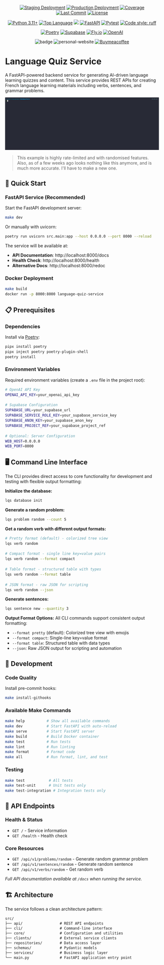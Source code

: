 <div align="center">

  [![Staging Deployment](https://github.com/beverage/language-quiz-service/actions/workflows/staging.yml/badge.svg)](https://github.com/beverage/language-quiz-service/actions/workflows/staging.yml)
  [![Production Deployment](https://github.com/beverage/language-quiz-service/actions/workflows/production.yml/badge.svg)](https://github.com/beverage/language-quiz-service/actions/workflows/production.yml)
  [![Coverage](https://codecov.io/gh/beverage/language-quiz-service/branch/staging/graph/badge.svg)](https://codecov.io/gh/beverage/language-quiz-service)
  [![Last Commit](https://img.shields.io/github/last-commit/beverage/language-quiz-service)](https://github.com/beverage/language-quiz-service/commits)
  [![License](https://img.shields.io/github/license/beverage/language-quiz-service)](LICENSE)

  [![Python 3.11+](https://img.shields.io/badge/python-3.11+-blue.svg)](https://www.python.org/downloads/)
  [![Top Language](https://img.shields.io/github/languages/top/beverage/language-quiz-service?style=plastic)](https://github.com/beverage/language-quiz-service)
  [![](https://tokei.rs/b1/github/beverage/language-quiz-service?category=code)](https://github.com/XAMPPRocky/tokei)
  [![FastAPI](https://img.shields.io/badge/FastAPI-0.112+-green.svg)](https://fastapi.tiangolo.com)
  [![Pytest](https://img.shields.io/badge/Testing-pytest-orange?logo=pytest)](https://docs.pytest.org/)
  [![Code style: ruff](https://img.shields.io/badge/code%20style-ruff-000000.svg)](https://github.com/astral-sh/ruff)

  [![Poetry](https://img.shields.io/badge/Poetry-dependency%20management-blue?logo=poetry)](https://python-poetry.org/)
  [![Supabase](https://img.shields.io/badge/Supabase-database-green?logo=supabase)](https://supabase.com/)
  [![Fly.io](https://img.shields.io/badge/Deployed%20on-Fly.io-purple?logo=fly.io)](https://fly.io/)
  [![OpenAI](https://img.shields.io/badge/OpenAI-API-black?logo=openai)](https://openai.com/)

  ![badge](https://img.shields.io/endpoint?url=https://gist.githubusercontent.com/beverage/7990c61b7f48992ce2b2366d4422d8ab/raw/test.json)
  ![personal-website](https://img.shields.io/badge/Website-beverage.me-darkblue)
  [![Buymeacoffee](https://badgen.net/badge/icon/buymeacoffee?icon=buymeacoffee&label)](https://www.buymeacoffee.com/mrbeverage)
</div>

# Language Quiz Service

A FastAPI-powered backend service for generating AI-driven language learning quizzes and content. This service provides REST APIs for creating French language learning materials including verbs, sentences, and grammar problems.

![Example](docs/example.gif)
> This example is highly rate-limited and with randomised features.  Also, as of a few weeks ago looks nothing like this anymore, and is much more accurate.  I'll have to make a new one.

## 🚀 Quick Start

### FastAPI Service (Recommended)

Start the FastAPI development server:
```bash
make dev
```

Or manually with uvicorn:
```bash
poetry run uvicorn src.main:app --host 0.0.0.0 --port 8000 --reload
```

The service will be available at:
- **API Documentation**: http://localhost:8000/docs
- **Health Check**: http://localhost:8000/health
- **Alternative Docs**: http://localhost:8000/redoc

### Docker Deployment

```bash
make build
docker run -p 8000:8000 language-quiz-service
```

## 📋 Prerequisites

### Dependencies
Install via [Poetry](https://python-poetry.org/):
```bash
pipx install poetry
pipx inject poetry poetry-plugin-shell
poetry install
```

### Environment Variables
Required environment variables (create a `.env` file in the project root):
```bash
# OpenAI API Key
OPENAI_API_KEY=your_openai_api_key

# Supabase Configuration
SUPABASE_URL=your_supabase_url
SUPABASE_SERVICE_ROLE_KEY=your_supabase_service_key
SUPABASE_ANON_KEY=your_supabase_anon_key
SUPABASE_PROJECT_REF=your_supabase_project_ref

# Optional: Server Configuration
WEB_HOST=0.0.0.0
WEB_PORT=8000
```

## 🖥️ Command Line Interface

The CLI provides direct access to core functionality for development and testing with flexible output formatting:

**Initialize the database:**
```bash
lqs database init
```

**Generate a random problem:**
```bash
lqs problem random --count 5
```

**Get a random verb with different output formats:**
```bash
# Pretty format (default) - colorized tree view
lqs verb random

# Compact format - single line key=value pairs
lqs verb random --format compact

# Table format - structured table with types
lqs verb random --format table

# JSON format - raw JSON for scripting
lqs verb random --json
```

**Generate sentences:**
```bash
lqs sentence new --quantity 3
```

**Output Format Options:**
All CLI commands support consistent output formatting:
- `--format pretty` (default): Colorized tree view with emojis
- `--format compact`: Single-line key=value format
- `--format table`: Structured table with data types
- `--json`: Raw JSON output for scripting and automation

## 🔧 Development

### Code Quality
Install pre-commit hooks:
```bash
make install-githooks
```

### Available Make Commands
```bash
make help          # Show all available commands
make dev           # Start FastAPI with auto-reload
make serve         # Start FastAPI server
make build         # Build Docker container
make test          # Run tests
make lint          # Run linting
make format        # Format code
make all           # Run format, lint, and test
```

### Testing
```bash
make test           # All tests
make test-unit      # Unit tests only
make test-integration # Integration tests only
```

## 📡 API Endpoints

### Health & Status
- `GET /` - Service information
- `GET /health` - Health check

### Core Resources
- `GET /api/v1/problems/random` - Generate random grammar problem
- `GET /api/v1/sentences/random` - Generate random sentence
- `GET /api/v1/verbs/random` - Get random verb

*Full API documentation available at `/docs` when running the service.*

## 🏗️ Architecture

The service follows a clean architecture pattern:

```
src/
├── api/                 # REST API endpoints
├── cli/                 # Command-line interface
├── core/                # Configuration and utilities
├── clients/             # External service clients
├── repositories/        # Data access layer
├── schemas/             # Pydantic models
├── services/            # Business logic layer
└── main.py              # FastAPI application entry point
```
